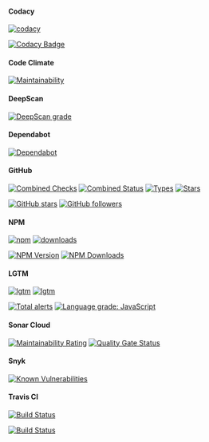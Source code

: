#### Codacy

[![codacy](https://badgen.net/codacy/grade/e4e2ebf8e0914668866536a898370ad2)](https://github.com/r37r0m0d3l/vicis)

[![Codacy Badge](https://api.codacy.com/project/badge/Grade/e4e2ebf8e0914668866536a898370ad2)](https://www.codacy.com/manual/r37r0m0d3l/vicis?utm_source=github.com&amp;utm_medium=referral&amp;utm_content=r37r0m0d3l/vicis&amp;utm_campaign=Badge_Grade)

#### Code Climate

[![Maintainability](https://api.codeclimate.com/v1/badges/44f9b7b63ec7fab977bd/maintainability)](https://codeclimate.com/github/r37r0m0d3l/vicis/maintainability)

#### DeepScan

[![DeepScan grade](https://deepscan.io/api/teams/8453/projects/10651/branches/149676/badge/grade.svg)](https://deepscan.io/dashboard#view=project&tid=8453&pid=10651&bid=149676)

#### Dependabot

[![Dependabot](https://badgen.net/dependabot/r37r0m0d3l/vicis?&icon=dependabot)](https://github.com/r37r0m0d3l/vicis)

#### GitHub

[![Combined Checks](https://badgen.net/github/checks/r37r0m0d3l/vicis?&icon=github)](https://github.com/r37r0m0d3l/vicis)
[![Combined Status](https://badgen.net/github/status/r37r0m0d3l/vicis?&icon=github)](https://github.com/r37r0m0d3l/vicis)
[![Types](https://badgen.net/npm/types/vicis?&icon=typescript)](https://github.com/r37r0m0d3l/vicis/blob/master/dist/vicis.d.ts)
[![Stars](https://badgen.net/github/stars/r37r0m0d3l/vicis?&icon=github&label=stars&color=ffcc33)](https://github.com/r37r0m0d3l/vicis)

[![GitHub stars](https://img.shields.io/github/stars/r37r0m0d3l/vicis.svg?style=social&label=Star)](https://github.com/r37r0m0d3l/vicis)
[![GitHub followers](https://img.shields.io/github/followers/r37r0m0d3l.svg?style=social&label=Follow)](https://github.com/r37r0m0d3l)

#### NPM

[![npm](https://badgen.net/npm/v/vicis?&icon=npm)](https://www.npmjs.com/package/vicis)
[![downloads](https://badgen.net/npm/dt/vicis?&icon=terminal)](https://www.npmjs.com/package/vicis)

[![NPM Version](https://img.shields.io/npm/v/vicis.svg?style=flat)](https://www.npmjs.com/package/vicis)
[![NPM Downloads](https://img.shields.io/npm/dt/vicis.svg?style=flat)](https://www.npmjs.com/package/vicis)

#### LGTM

[![lgtm](https://badgen.net/lgtm/langs/g/r37r0m0d3l/vicis?&icon=lgtm)](https://lgtm.com/projects/g/r37r0m0d3l/vicis/alerts/)
[![lgtm](https://badgen.net/lgtm/grade/g/r37r0m0d3l/vicis?&icon=lgtm)](https://lgtm.com/projects/g/r37r0m0d3l/vicis/context:javascript)

[![Total alerts](https://img.shields.io/lgtm/alerts/g/r37r0m0d3l/vicis.svg?logo=lgtm&logoWidth=18)](https://lgtm.com/projects/g/r37r0m0d3l/vicis/alerts/)
[![Language grade: JavaScript](https://img.shields.io/lgtm/grade/javascript/g/r37r0m0d3l/vicis.svg?logo=lgtm&logoWidth=18)](https://lgtm.com/projects/g/r37r0m0d3l/vicis/context:javascript)

#### Sonar Cloud

[![Maintainability Rating](https://sonarcloud.io/api/project_badges/measure?project=r37r0m0d3l_vicis&metric=sqale_rating)](https://sonarcloud.io/dashboard?id=r37r0m0d3l_vicis)
[![Quality Gate Status](https://sonarcloud.io/api/project_badges/measure?project=r37r0m0d3l_vicis&metric=alert_status)](https://sonarcloud.io/dashboard?id=r37r0m0d3l_vicis)

#### Snyk

[![Known Vulnerabilities](https://snyk.io/test/github/r37r0m0d3l/vicis/badge.svg)](https://snyk.io/test/github/r37r0m0d3l/vicis)

#### Travis CI

[![Build Status](https://badgen.net/travis/r37r0m0d3l/vicis?&icon=travis)](https://travis-ci.org/r37r0m0d3l/vicis)

[![Build Status](https://travis-ci.org/r37r0m0d3l/vicis.svg?branch=master)](https://travis-ci.org/r37r0m0d3l/vicis)
